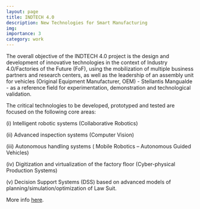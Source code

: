 ```yaml
---
layout: page
title: INDTECH 4.0
description: New Technologies for Smart Manufacturing
img: 
importance: 3
category: work
---
```


The overall objective of the INDTECH 4.0 project is the design and development of innovative technologies in the context of Industry 4.0/Factories of the Future (FoF), using the mobilization of multiple business partners and research centers, as well as the leadership of an assembly unit for vehicles (Original Equipment Manufacturer, OEM) - Stellantis Mangualde - as a reference field for experimentation, demonstration and technological validation.

The critical technologies to be developed, prototyped and tested are focused on the following core areas:

(i) Intelligent robotic systems (Collaborative Robotics)

(ii) Advanced inspection systems (Computer Vision)

(iii) Autonomous handling systems ( Mobile Robotics – Autonomous Guided Vehicles)

(iv) Digitization and virtualization of the factory floor (Cyber-physical Production Systems)

(v) Decision Support Systems (DSS) based on advanced models of planning/simulation/optimization of Law Suit.

More info [here](https://vcmi.inesctec.pt/projects/indtech-40).